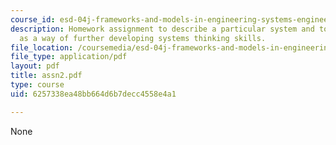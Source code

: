 ```yaml
---
course_id: esd-04j-frameworks-and-models-in-engineering-systems-engineering-system-design-spring-2007
description: Homework assignment to describe a particular system and to use that system
  as a way of further developing systems thinking skills.
file_location: /coursemedia/esd-04j-frameworks-and-models-in-engineering-systems-engineering-system-design-spring-2007/6257338ea48bb664d6b7decc4558e4a1_assn2.pdf
file_type: application/pdf
layout: pdf
title: assn2.pdf
type: course
uid: 6257338ea48bb664d6b7decc4558e4a1

---
```

None